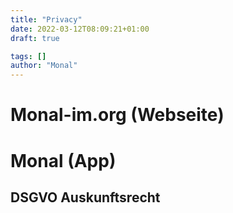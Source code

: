 ```yaml
---
title: "Privacy"
date: 2022-03-12T08:09:21+01:00
draft: true

tags: []
author: "Monal"
---
```


# Monal-im.org (Webseite)


# Monal (App)

## DSGVO Auskunftsrecht